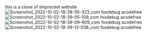 this is a clone of shiprocket website ![Screenshot_2022-10-02-18-38-56-323_com foxdebug acodefree](https://user-images.githubusercontent.com/87802245/194752729-01474d90-433b-453f-b2c0-20d2e1be6406.jpg)
![Screenshot_2022-10-02-18-39-05-109_com foxdebug acodefree](https://user-images.githubusercontent.com/87802245/194752733-acf5180b-943a-4594-8d36-94026bc4de45.jpg)
![Screenshot_2022-10-02-18-39-09-609_com foxdebug acodefree](https://user-images.githubusercontent.com/87802245/194752737-9722619b-cbcc-4683-b5d9-c2a60e105392.jpg)
![Screenshot_2022-10-02-18-39-12-038_com foxdebug acodefree](https://user-images.githubusercontent.com/87802245/194752738-5d97278b-72a4-4cb8-8331-f41c5795fce0.jpg)



